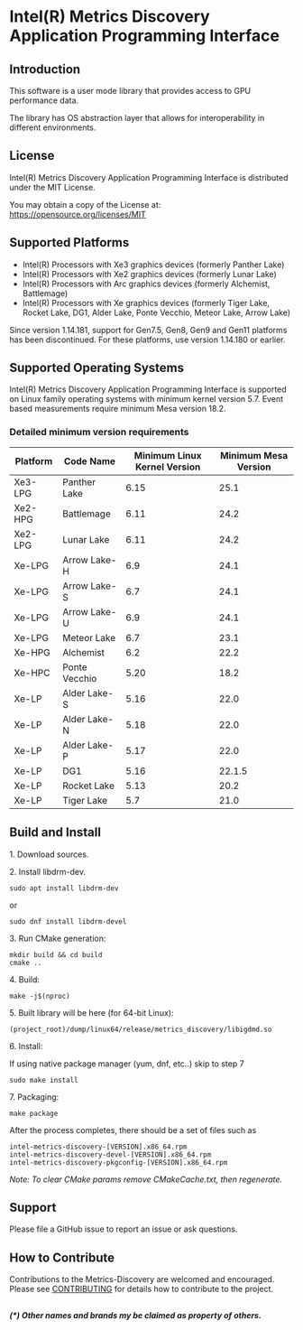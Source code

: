# Intel(R) Metrics Discovery Application Programming Interface

## Introduction

This software is a user mode library that provides access to GPU performance data.

The library has OS abstraction layer that allows for interoperability in different environments.

## License

Intel(R) Metrics Discovery Application Programming Interface is distributed under the MIT License.

You may obtain a copy of the License at:
https://opensource.org/licenses/MIT

## Supported Platforms

- Intel(R) Processors with Xe3 graphics devices (formerly Panther Lake)
- Intel(R) Processors with Xe2 graphics devices (formerly Lunar Lake)
- Intel(R) Processors with Arc graphics devices (formerly Alchemist, Battlemage)
- Intel(R) Processors with Xe graphics devices (formerly Tiger Lake, Rocket Lake, DG1, Alder Lake, Ponte Vecchio, Meteor Lake, Arrow Lake)

Since version 1.14.181, support for Gen7.5, Gen8, Gen9 and Gen11 platforms has been discontinued. For these platforms, use version 1.14.180 or earlier.

## Supported Operating Systems

Intel(R) Metrics Discovery Application Programming Interface is supported on Linux family operating systems with minimum kernel version 5.7.
Event based measurements require minimum Mesa version 18.2.

### Detailed minimum version requirements

| Platform | Code Name | Minimum Linux Kernel Version | Minimum Mesa Version |
|--|--|--|--|
| Xe3-LPG | Panther Lake | 6.15 | 25.1 |
| Xe2-HPG | Battlemage | 6.11 | 24.2 |
| Xe2-LPG | Lunar Lake | 6.11 | 24.2 |
| Xe-LPG | Arrow Lake-H | 6.9 | 24.1 |
| Xe-LPG | Arrow Lake-S | 6.7 | 24.1 |
| Xe-LPG | Arrow Lake-U | 6.9 | 24.1 |
| Xe-LPG | Meteor Lake | 6.7 | 23.1 |
| Xe-HPG | Alchemist | 6.2 | 22.2 |
| Xe-HPC | Ponte Vecchio | 5.20 | 18.2 |
| Xe-LP | Alder Lake-S | 5.16 | 22.0 |
| Xe-LP | Alder Lake-N | 5.18 | 22.0 |
| Xe-LP | Alder Lake-P | 5.17 | 22.0 |
| Xe-LP | DG1 | 5.16 | 22.1.5 |
| Xe-LP | Rocket Lake | 5.13 | 20.2 |
| Xe-LP | Tiger Lake | 5.7 | 21.0 |

## Build and Install

1\. Download sources.

2\. Install libdrm-dev.

```shell
sudo apt install libdrm-dev
```
or
```shell
sudo dnf install libdrm-devel
```

3\. Run CMake generation:

```shell
mkdir build && cd build
cmake ..
```

4\. Build:

```shell
make -j$(nproc)
```

5\. Built library will be here (for 64-bit Linux):

```shell
(project_root)/dump/linux64/release/metrics_discovery/libigdmd.so
```

6\. Install:

If using native package manager (yum, dnf, etc..) skip to step 7

```shell
sudo make install
```

7\. Packaging:

```shell
make package
```

After the process completes, there should be a set of files such as
```code
intel-metrics-discovery-[VERSION].x86_64.rpm
intel-metrics-discovery-devel-[VERSION].x86_64.rpm
intel-metrics-discovery-pkgconfig-[VERSION].x86_64.rpm
```

*Note: To clear CMake params remove CMakeCache.txt, then regenerate.*

## Support

Please file a GitHub issue to report an issue or ask questions.

## How to Contribute

Contributions to the Metrics-Discovery are welcomed and encouraged.
Please see [CONTRIBUTING](CONTRIBUTING.md) for details how to
contribute to the project.

##
___(*) Other names and brands my be claimed as property of others.___
